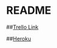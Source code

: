 # README

##<a href="https://trello.com/b/JI2bBksK/snippets">Trello Link</a>


##<a href="https://snippetsrepo2.herokuapp.com/">Heroku </a>

